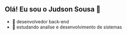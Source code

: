## Olá! Eu sou o Judson Sousa 👋
- 🌟 desenvolvedor back-end
- 🌱 estudando analise e desenvolvimento de sistemas 


